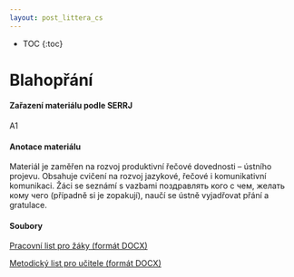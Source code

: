 ```yaml
---
layout: post_littera_cs
---
```

* TOC
{:toc}

# Blahopřání

#### Zařazení materiálu podle SERRJ

A1

#### Anotace materiálu

Materiál je zaměřen na rozvoj produktivní řečové dovednosti – ústního projevu. Obsahuje cvičení na rozvoj jazykové, řečové i komunikativní komunikaci. Žáci se seznámí s vazbami поздравлять кого с чем, желать кому чего (případně si je zopakují), naučí se ústně vyjadřovat přání a gratulace.

#### Soubory

[Pracovní list pro žáky (formát DOCX)](/cs/littera/rustina/materialy/zaci/ustni_projev/41_Blahoprani_Z_A1.docx) 

[Metodický list pro učitele (formát DOCX)](/cs/littera/rustina/materialy/metodika/41_Blahoprani_metodika.docx) 